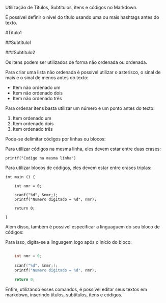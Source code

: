Utilização de Títulos, Subtítulos, itens e códigos no Markdown.

É possível definir o nível do título usando uma ou mais hashtags antes do texto.

#Titulo1

##Subtítulo1

###Subtítulo2


Os itens podem ser utilizados de forma não ordenada ou ordenada.

Para criar uma lista não ordenada é possível utilizar o asterisco, o sinal de mais e o sinal de menos antes do texto:

* Item não ordenado um
* Item não ordenado dois
* Item não ordenado três

Para ordenar itens basta utilizar um número e um ponto antes do texto:

1. Item ordenado um
2. Item ordenado dois
3. Item ordenado três


Pode-se delimitar códigos por linhas ou blocos:

Para utilizar códigos na mesma linha, eles devem estar entre duas crases:

`printf("Codigo na mesma linha")`


Para utilizar blocos de códigos, eles devem estar entre crases triplas:

``` 
int main () {

	int nmr = 0;
	
	scanf("%d", &nmr;);
	printf("Numero digitado = %d", nmr);
	
	return 0;	

}
```

Além disso, também é possível especificar a linguaguem do seu bloco de códigos:

Para isso, digita-se a linguagem logo após o início do bloco:

```c int main () {

	int nmr = 0;
	
	scanf("%d", &nmr;);
	printf("Numero digitado = %d", nmr);
	
	return 0; 

```

Enfim, utilizando esses comandos, é possível editar seus textos em markdown, inserindo títulos, subtítulos, itens e códigos.

